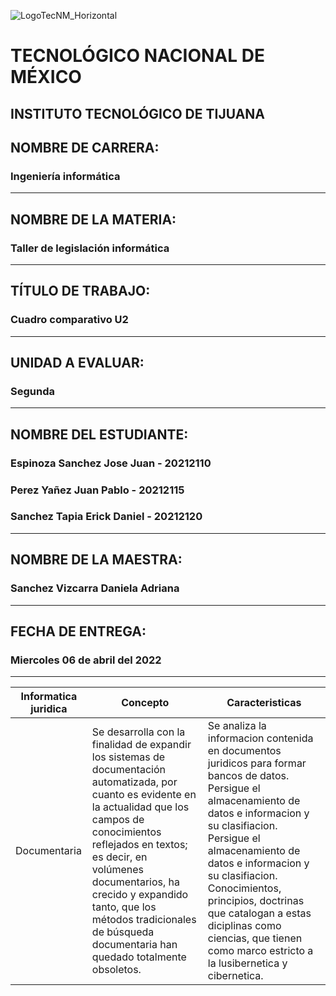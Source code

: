 ![LogoTecNM_Horizontal](https://user-images.githubusercontent.com/101742408/160739752-3ab4ba83-01d7-49b6-9ede-3ab2478f0696.svg)
# **TECNOLÓGICO NACIONAL DE MÉXICO**
##            INSTITUTO TECNOLÓGICO DE TIJUANA 
## NOMBRE DE CARRERA: 
### Ingeniería informática
---
## NOMBRE DE LA MATERIA: 
### Taller de legislación informática
---
## TÍTULO DE TRABAJO: 
### Cuadro comparativo U2
---
## UNIDAD A EVALUAR: 
### Segunda
---
## NOMBRE DEL ESTUDIANTE: 
### Espinoza Sanchez Jose Juan - 20212110
### Perez Yañez Juan Pablo - 20212115
### Sanchez Tapia Erick Daniel - 20212120
---
## NOMBRE DE LA MAESTRA:
### Sanchez Vizcarra Daniela Adriana
---
## FECHA DE ENTREGA:
### Miercoles 06 de abril del 2022
---
|Informatica juridica   |Concepto   |Caracteristicas    |
|-----------------------|-----------|-------------------|
|Documentaria           |Se desarrolla con la finalidad de expandir los sistemas de documentación automatizada, por cuanto es evidente en la actualidad que los campos de conocimientos reflejados en textos; es decir, en volúmenes documentarios, ha crecido y expandido tanto, que los métodos tradicionales de búsqueda documentaria han quedado totalmente obsoletos.           | Se analiza la informacion contenida en documentos juridicos para formar bancos de datos. Persigue el almacenamiento de datos e informacion y su clasifiacion. Persigue el almacenamiento de datos e informacion y su clasifiacion. Conocimientos, principios, doctrinas que catalogan a estas diciplinas como ciencias, que tienen como marco estricto a la lusibernetica y cibernetica.
